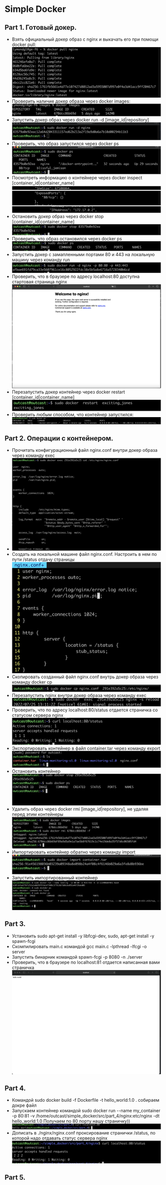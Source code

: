 # Simple Docker

## Part 1. Готовый докер.
- Взять официальный докер образ с nginx и выкачать его при помощи docker pull:
![docker pull](images/cron1.png)
- Проверить наличие докер образа через docker images:
![docker images](images/cron2.png)
- Запустить докер образ через docker run -d [image_id|repository]
![docker run -d](images/cron3.png)
- Проверить, что образ запустился через docker ps
![docker ps](images/cron4.png)
- Посмотреть информацию о контейнере через docker inspect [container_id|container_name]
![docker inspect](images/cron5.png)
![docekr inspect_2](images/cron6.png)
![docker inspect_3](images/cron7.png)
- Остановить докер образ через docker stop [container_id|container_name]
![docker stop](images/cron8.png)
- Проверить, что образ остановился через docker ps
![docker check](images/cron9.png)
- Запустить докер с замапленными портами 80 и 443 на локальную машину через команду run
![docker run with ports](images/cron10.png)
- Проверить, что в браузере по адресу localhost:80 доступна стартовая страница nginx
![docker nginx](images/cron11.png)
- Перезапустить докер контейнер через docker restart [container_id|container_name]
![docker restart](images/cron12.png)
- Проверить любым способом, что контейнер запустился:
![docker check after restaart](images/cron13.png)
## Part 2. Операции с контейнером.
- Прочитать конфигурационный файл nginx.conf внутри докер образа через команду exec
- ![docker exec](images/cron15.png)
- Создать на локальной машине файл nginx.conf. Настроить в нем по пути /status отдачу страницы ![docker ngin.conf](images/cron14.png)
- Скопировать созданный файл nginx.conf внутрь докер образа через команду docker cp
![docker cp](images/cron16.png)
- Перезапустить nginx внутри докер образа через команду exec
![docker -s reolad](images/cron17.png)
- Проверить, что по адресу localhost:80/status отдается страничка со статусом сервера nginx
![docker check status](images/cron18.png)
- Экспортировать контейнер в файл container.tar через команду export
![docker export](images/cron19.png)
- Остановить контейнер
![docker stop](images/cron20.png)
- Удалить образ через docker rmi [image_id|repository], не удаляя перед этим контейнеры
![docker rmi](images/cron21.png)
- Импортировать контейнер обратно через команду import
![docker import](images/cron22.png)
- Запустить импортированный контейнер
![docker run](images/cron23.png)
## Part 3.
- Установить sudo apt-get install -y libfcgi-dev, sudo, apt-get install -y spawn-fcgi
- Скомпилировать main.c командой gcc main.c -lpthread -lfcgi -o server
- Запустить бинарник командой spawn-fcgi -p 8080 -n ./server
- Проверить, что в браузере по localhost:81 отдается написанная вами страничка
![localhost:81](images/cron24.png)
## Part 4.
- Командой sudo docker  build -f Dockerfile -t hello_world:1.0 . собираем докре файл
- Запускаем контейнер командой sudo docker run --name my_container  -p 80:81 -v /home/outcast/simple_docker/src/part_4/nginx:etc/nginx -dt hello_world:1.0
Получаем по 80 порту нашу страничку))
![my containrt](images/cron25.png)
- Дописать в ./nginx/nginx.conf проксирование странички /status, по которой надо отдавать статус сервера nginx
![status](images/cron26.png)

## Part 5.
